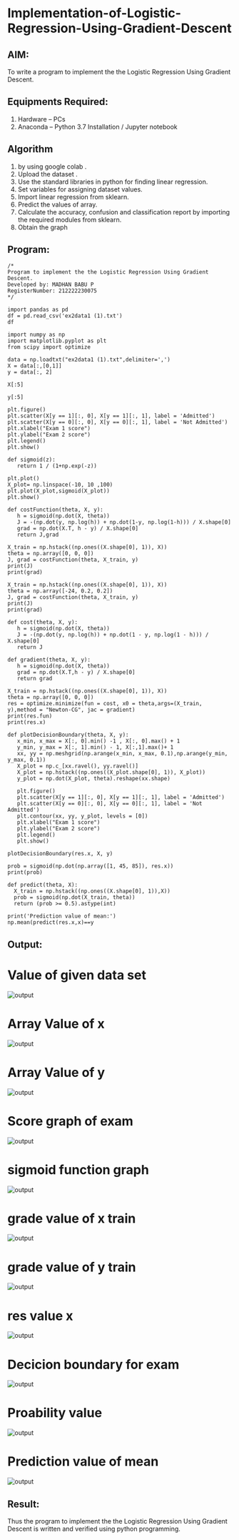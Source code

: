 # Implementation-of-Logistic-Regression-Using-Gradient-Descent

## AIM:
To write a program to implement the the Logistic Regression Using Gradient Descent.

## Equipments Required:
1. Hardware – PCs
2. Anaconda – Python 3.7 Installation / Jupyter notebook

## Algorithm
1. by using google colab .
2. Upload the dataset .
3. Use the standard libraries in python for finding linear regression.
4. Set variables for assigning dataset values.
5. Import linear regression from sklearn.
7. Predict the values of array.
8. Calculate the accuracy, confusion and classification report by importing the required modules from sklearn. 
9. Obtain the graph

## Program:
```
/*
Program to implement the the Logistic Regression Using Gradient Descent.
Developed by: MADHAN BABU P
RegisterNumber: 212222230075 
*/
```
```
import pandas as pd
df = pd.read_csv('ex2data1 (1).txt')
df

import numpy as np
import matplotlib.pyplot as plt
from scipy import optimize

data = np.loadtxt("ex2data1 (1).txt",delimiter=',')
X = data[:,[0,1]]
y = data[:, 2]

X[:5]

y[:5]

plt.figure()
plt.scatter(X[y == 1][:, 0], X[y == 1][:, 1], label = 'Admitted')
plt.scatter(X[y == 0][:, 0], X[y == 0][:, 1], label = 'Not Admitted')
plt.xlabel("Exam 1 score")
plt.ylabel("Exam 2 score")
plt.legend()
plt.show()

def sigmoid(z):
   return 1 / (1+np.exp(-z))

plt.plot()
X_plot= np.linspace(-10, 10 ,100)
plt.plot(X_plot,sigmoid(X_plot))
plt.show()

def costFunction(theta, X, y):
   h = sigmoid(np.dot(X, theta))
   J = -(np.dot(y, np.log(h)) + np.dot(1-y, np.log(1-h))) / X.shape[0]
   grad = np.dot(X.T, h - y) / X.shape[0]
   return J,grad

X_train = np.hstack((np.ones((X.shape[0], 1)), X))
theta = np.array([0, 0, 0])
J, grad = costFunction(theta, X_train, y)
print(J)
print(grad)

X_train = np.hstack((np.ones((X.shape[0], 1)), X))
theta = np.array([-24, 0.2, 0.2])
J, grad = costFunction(theta, X_train, y)
print(J)
print(grad)

def cost(theta, X, y):
   h = sigmoid(np.dot(X, theta))
   J = -(np.dot(y, np.log(h)) + np.dot(1 - y, np.log(1 - h))) / X.shape[0]
   return J

def gradient(theta, X, y):
   h = sigmoid(np.dot(X, theta))
   grad = np.dot(X.T,h - y) / X.shape[0]
   return grad

X_train = np.hstack((np.ones((X.shape[0], 1)), X))
theta = np.array([0, 0, 0])
res = optimize.minimize(fun = cost, x0 = theta,args=(X_train, y),method = "Newton-CG", jac = gradient)
print(res.fun)
print(res.x)

def plotDecisionBoundary(theta, X, y):
   x_min, x_max = X[:, 0].min() -1 , X[:, 0].max() + 1
   y_min, y_max = X[:, 1].min() - 1, X[:,1].max()+ 1
   xx, yy = np.meshgrid(np.arange(x_min, x_max, 0.1),np.arange(y_min, y_max, 0.1))
   X_plot = np.c_[xx.ravel(), yy.ravel()]
   X_plot = np.hstack((np.ones((X_plot.shape[0], 1)), X_plot))
   y_plot = np.dot(X_plot, theta).reshape(xx.shape)

   plt.figure()
   plt.scatter(X[y == 1][:, 0], X[y == 1][:, 1], label = 'Admitted')
   plt.scatter(X[y == 0][:, 0], X[y == 0][:, 1], label = 'Not Admitted')
   plt.contour(xx, yy, y_plot, levels = [0])
   plt.xlabel("Exam 1 score")
   plt.ylabel("Exam 2 score")
   plt.legend()
   plt.show()

plotDecisionBoundary(res.x, X, y)

prob = sigmoid(np.dot(np.array([1, 45, 85]), res.x))
print(prob)

def predict(theta, X):
  X_train = np.hstack((np.ones((X.shape[0], 1)),X))
  prob = sigmoid(np.dot(X_train, theta))
  return (prob >= 0.5).astype(int)

print('Prediction value of mean:')
np.mean(predict(res.x,x)==y
```



## Output:
# Value of given data set
![output](./a.png)
# Array Value of x
![output](./b.png)
# Array Value of y
![output](./c.png)
# Score graph of exam
![output](./d.png)
# sigmoid function graph
![output](./e.png)
# grade value of x train
![output](./f.png)
# grade value of y train

![output](./g.png)
# res value x
![output](./h.png)
# Decicion boundary for exam
![output](./i.png)
# Proability value
![output](./j.png)
# Prediction value of mean
![output](./k.png)



## Result:
Thus the program to implement the the Logistic Regression Using Gradient Descent is written and verified using python programming.


